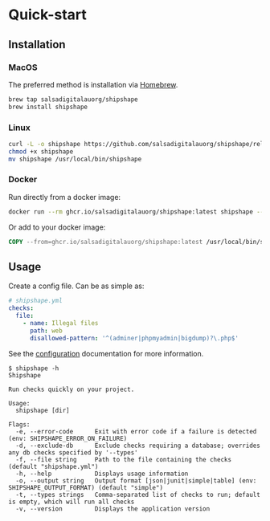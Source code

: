 # Quick-start

## Installation

### MacOS

The preferred method is installation via [Homebrew](https://brew.sh/).
```sh
brew tap salsadigitalauorg/shipshape
brew install shipshape
```

### Linux

```sh
curl -L -o shipshape https://github.com/salsadigitalauorg/shipshape/releases/latest/download/shipshape-$(uname -s)-$(uname -m)
chmod +x shipshape
mv shipshape /usr/local/bin/shipshape
```

### Docker

Run directly from a docker image:
```sh
docker run --rm ghcr.io/salsadigitalauorg/shipshape:latest shipshape --version
```

Or add to your docker image:
```Dockerfile
COPY --from=ghcr.io/salsadigitalauorg/shipshape:latest /usr/local/bin/shipshape /usr/local/bin/shipshape
```

## Usage
Create a config file. Can be as simple as:
```yaml
# shipshape.yml
checks:
  file:
    - name: Illegal files
      path: web
      disallowed-pattern: '^(adminer|phpmyadmin|bigdump)?\.php$'
```
See the [configuration](/config) documentation for more information.

```
$ shipshape -h
Shipshape

Run checks quickly on your project.

Usage:
  shipshape [dir]

Flags:
  -e, --error-code      Exit with error code if a failure is detected (env: SHIPSHAPE_ERROR_ON_FAILURE)
  -d, --exclude-db      Exclude checks requiring a database; overrides any db checks specified by '--types'
  -f, --file string     Path to the file containing the checks (default "shipshape.yml")
  -h, --help            Displays usage information
  -o, --output string   Output format [json|junit|simple|table] (env: SHIPSHAPE_OUTPUT_FORMAT) (default "simple")
  -t, --types strings   Comma-separated list of checks to run; default is empty, which will run all checks
  -v, --version         Displays the application version
```

